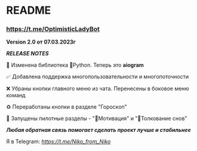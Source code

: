 # README 

### https://t.me/OptimisticLadyBot

**Version 2.0 от 07.03.2023г**

***RELEASE NOTES***

🔄 Изменена библиотека 🐍Python. Теперь это **aiogram**

✅ Добавлена поддержка многопользовательности и многопоточности

❌ Убраны кнопки главного меню из чата. Перенесены в боковое меню команд

♻️ Переработаны кнопки в разделе "Гороскоп"

🚀 Запущены пилотные разделы - "💪Мотивация" и "💭Толкование снов"

***Любая обратная связь помогает сделать проект лучше и стабильнее***

Я в Telegram: *https://t.me/Niko_from_Niko*